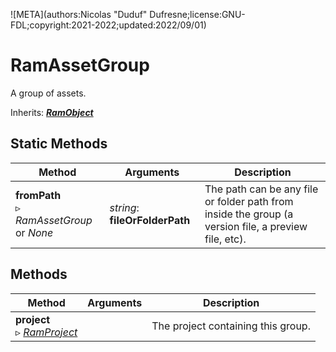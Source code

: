 ![META](authors:Nicolas "Duduf" Dufresne;license:GNU-FDL;copyright:2021-2022;updated:2022/09/01)

# RamAssetGroup

A group of assets.

Inherits: [***RamObject***](ram_object.md)

## Static Methods

| Method | Arguments | Description |
| --- | --- | --- |
| **fromPath**<br />▹ *RamAssetGroup* or *None* | *string*: **fileOrFolderPath**<br /> | The path can be any file or folder path from inside the group (a version file, a preview file, etc). |

## Methods

| Method | Arguments | Description |
| --- | --- | --- |
| **project**<br />▹ [*RamProject*](ram_project.md) | | The project containing this group. |
